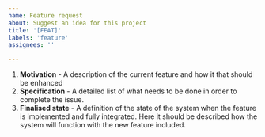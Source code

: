 ```yaml
---
name: Feature request
about: Suggest an idea for this project
title: '[FEAT]'
labels: 'feature'
assignees: ''

---
```



1. **Motivation** - A description of the current feature and how it that should be enhanced 
2. **Specification** - A detailed list of what needs to be done in order to complete the issue. 
3. **Finalised state** - A definition of the state of the system when the feature is implemented and fully integrated. Here it should be described how the system will function with the new feature included.
